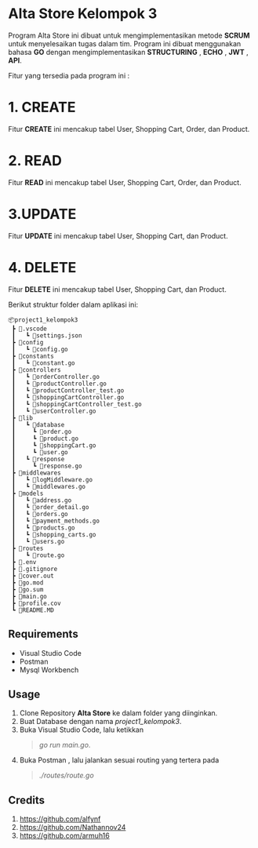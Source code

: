 # Alta Store Kelompok 3

Program Alta Store ini dibuat untuk mengimplementasikan metode **SCRUM** untuk menyelesaikan tugas dalam tim. Program ini dibuat menggunakan bahasa **GO** dengan mengimplementasikan **STRUCTURING** , **ECHO** , **JWT** , **API**. 

Fitur yang tersedia pada program ini :
# 1. CREATE
Fitur **CREATE** ini mencakup tabel User, Shopping Cart, Order, dan Product.
# 2. READ
Fitur **READ** ini mencakup tabel User, Shopping Cart, Order, dan Product.
# 3.UPDATE
Fitur **UPDATE** ini mencakup tabel User, Shopping Cart, dan Product.
# 4. DELETE
Fitur **DELETE** ini mencakup tabel User, Shopping Cart, dan Product.


Berikut struktur folder dalam aplikasi ini:

```
📦project1_kelompok3
 ┣ 📂.vscode
 ┃   ┗ 📜settings.json
 ┣ 📂config
 ┃   ┗ 📜config.go
 ┣ 📂constants
 ┃   ┗ 📜constant.go
 ┣ 📂controllers
 ┃   ┗ 📜orderController.go
 ┃   ┗ 📜productController.go
 ┃   ┗ 📜productController_test.go
 ┃   ┗ 📜shoppingCartController.go
 ┃   ┗ 📜shoppingCartController_test.go
 ┃   ┗ 📜userController.go
 ┣ 📂lib
 ┃   ┗ 📂database
 ┃     ┗ 📜order.go
 ┃     ┗ 📜product.go
 ┃     ┗ 📜shoppingCart.go
 ┃     ┗ 📜user.go
 ┃   ┗ 📂response
 ┃     ┗ 📜response.go
 ┣ 📂middlewares
 ┃   ┗ 📜logMiddleware.go
 ┃   ┗ 📜middlewares.go
 ┣ 📂models
 ┃   ┗ 📜address.go
 ┃   ┗ 📜order_detail.go
 ┃   ┗ 📜orders.go
 ┃   ┗ 📜payment_methods.go
 ┃   ┗ 📜products.go
 ┃   ┗ 📜shopping_carts.go
 ┃   ┗ 📜users.go
 ┣ 📂routes
 ┃   ┗ 📜route.go
 ┣ 📜.env
 ┣ 📜.gitignore
 ┣ 📜cover.out
 ┣ 📜go.mod
 ┣ 📜go.sum
 ┣ 📜main.go
 ┣ 📜profile.cov
 ┗ 📜README.MD
```

## Requirements

* Visual Studio Code
* Postman
* Mysql Workbench

   
## Usage

1. Clone Repository **Alta Store** ke dalam folder yang diinginkan.
2. Buat Database dengan nama *project1_kelompok3*.
3. Buka Visual Studio Code, lalu ketikkan 
   > *go run main.go*.
4. Buka Postman , lalu jalankan sesuai routing yang tertera pada 
   > *./routes/route.go*

## Credits

1. https://github.com/alfynf
2. https://github.com/Nathannov24
3. https://github.com/armuh16